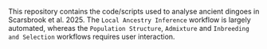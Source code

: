 This repository contains the code/scripts used to analyse ancient dingoes in Scarsbrook et al. 2025.
The `Local Ancestry Inference` workflow is largely automated, whereas the `Population Structure`, `Admixture` and `Inbreeding and Selection` workflows requires user interaction. 
